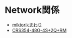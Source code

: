 # Network関係

- [miktorikまわり](network/mikrotik/mikrotik.html)
- [CRS354-48G-4S+2Q+RM](network/mikrotik/crs354_48g_4splus2qplusrm.md)
